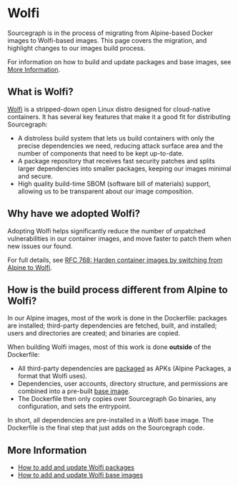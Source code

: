 # Wolfi

Sourcegraph is in the process of migrating from Alpine-based Docker images to Wolfi-based images. This page covers the migration, and highlight changes to our images build process.

For information on how to build and update packages and base images, see [More Information](#more-information).

## What is Wolfi?

[Wolfi](https://github.com/wolfi-dev) is a stripped-down open Linux distro designed for cloud-native containers. It has several key features that make it a good fit for distributing Sourcegraph:

- A distroless build system that lets us build containers with only the precise dependencies we need, reducing attack surface area and the number of components that need to be kept up-to-date.
- A package repository that receives fast security patches and splits larger dependencies into smaller packages, keeping our images minimal and secure.
- High quality build-time SBOM (software bill of materials) support, allowing us to be transparent about our image composition.

## Why have we adopted Wolfi?

Adopting Wolfi helps significantly reduce the number of unpatched vulnerabilities in our container images, and move faster to patch them when new issues our found.

For full details, see [RFC 768: Harden container images by switching from Alpine to Wolfi](https://docs.google.com/document/d/1yQsXU7ekqPGjdkKItXKxROVNcJAYiGg3ZA70zJcLzIQ/edit#).

## How is the build process different from Alpine to Wolfi?

In our Alpine images, most of the work is done in the Dockerfile: packages are installed; third-party dependencies are fetched, built, and installed; users and directories are created; and binaries are copied.

When building Wolfi images, most of this work is done **outside** of the Dockerfile:

- All third-party dependencies are [packaged](packages.md) as APKs (Alpine Packages, a format that Wolfi uses).
- Dependencies, user accounts, directory structure, and permissions are combined into a pre-built [base image](images.md).
- The Dockerfile then only copies over Sourcegraph Go binaries, any configuration, and sets the entrypoint.

In short, all dependencies are pre-installed in a Wolfi base image. The Dockerfile is the final step that just adds on the Sourcegraph code.

## More Information

- [How to add and update Wolfi packages](../how-to/wolfi/add_update_packages.md)
- [How to add and update Wolfi base images](../how-to/wolfi/add_update_images.md)
